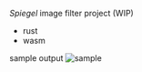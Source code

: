 _Spiegel_ image filter project (WIP)

- rust
- wasm

sample output
![sample](web-client/output.jpg)
